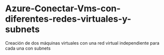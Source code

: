 # Azure-Conectar-Vms-con-diferentes-redes-virtuales-y-subnets
Creación de dos máquinas virtuales con una red virtual independiente para cada una con subnets

